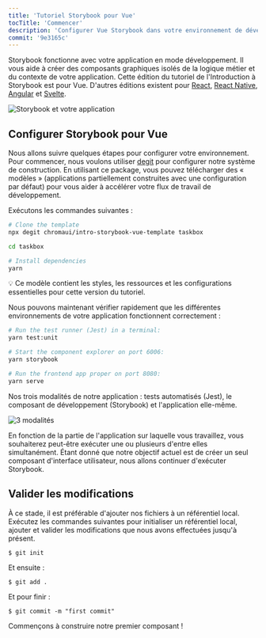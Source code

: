 ```yaml
---
title: 'Tutoriel Storybook pour Vue'
tocTitle: 'Commencer'
description: 'Configurer Vue Storybook dans votre environnement de développement'
commit: '9e3165c'
---
```


Storybook fonctionne avec votre application en mode développement. Il vous aide à créer des composants graphiques isolés de la logique métier et du contexte de votre application. Cette édition du tutoriel de l'Introduction à Storybook est pour Vue. D'autres éditions existent pour [React](/react/en/get-started), [React Native](/react-native/en/get-started/), [Angular](/angular/en/get-started) et [Svelte](/svelte/en/get-started).

![Storybook et votre application](/intro-to-storybook/storybook-relationship.jpg)

## Configurer Storybook pour Vue

Nous allons suivre quelques étapes pour configurer votre environnement. Pour commencer, nous voulons utiliser [degit](https://github.com/Rich-Harris/degit) pour configurer notre système de construction. En utilisant ce package, vous pouvez télécharger des « modèles » (applications partiellement construites avec une configuration par défaut) pour vous aider à accélérer votre flux de travail de développement.

Exécutons les commandes suivantes :

```bash
# Clone the template
npx degit chromaui/intro-storybook-vue-template taskbox

cd taskbox

# Install dependencies
yarn

```

<div class="aside">
💡 Ce modèle contient les styles, les ressources et les configurations essentielles pour cette version du tutoriel.
</div>

Nous pouvons maintenant vérifier rapidement que les différentes environnements de votre application fonctionnent correctement :

```bash
# Run the test runner (Jest) in a terminal:
yarn test:unit

# Start the component explorer on port 6006:
yarn storybook

# Run the frontend app proper on port 8080:
yarn serve
```

Nos trois modalités de notre application : tests automatisés (Jest), le composant de développement (Storybook) et l'application elle-même.

![3 modalités](/intro-to-storybook/app-three-modalities-vue.png)

En fonction de la partie de l'application sur laquelle vous travaillez, vous souhaiterez peut-être exécuter une ou plusieurs d'entre elles simultanément. Étant donné que notre objectif actuel est de créer un seul composant d'interface utilisateur, nous allons continuer d'exécuter Storybook.

## Valider les modifications

À ce stade, il est préférable d'ajouter nos fichiers à un référentiel local. Exécutez les commandes suivantes pour initialiser un référentiel local, ajouter et valider les modifications que nous avons effectuées jusqu'à présent.

```shell
$ git init
```

Et ensuite :

```shell
$ git add .
```

Et pour finir :

```shell
$ git commit -m "first commit"
```

Commençons à construire notre premier composant !
